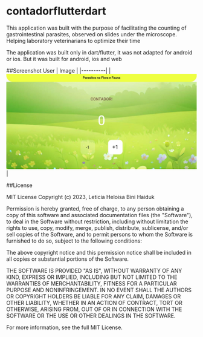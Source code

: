# contadorflutterdart
This application was built with the purpose of facilitating the counting of gastrointestinal parasites, observed on slides under the microscope. Helping laboratory veterinarians to optimize their time

The application was built only in dart/flutter, it was not adapted for android or ios. But it was built for android, ios and web

##Screenshot
User
| Image |
|----------|
| ![App Screenshot](screenshot/home.jpeg) |

##License

MIT License Copyright (c) 2023, Leticia Heloisa Bini Haiduk

Permission is hereby granted, free of charge, to any person obtaining a copy of this software and associated documentation files (the "Software"), to deal in the Software without restriction, including without limitation the rights to use, copy, modify, merge, publish, distribute, sublicense, and/or sell copies of the Software, and to permit persons to whom the Software is furnished to do so, subject to the following conditions:

The above copyright notice and this permission notice shall be included in all copies or substantial portions of the Software.

THE SOFTWARE IS PROVIDED "AS IS", WITHOUT WARRANTY OF ANY KIND, EXPRESS OR IMPLIED, INCLUDING BUT NOT LIMITED TO THE WARRANTIES OF MERCHANTABILITY, FITNESS FOR A PARTICULAR PURPOSE AND NONINFRINGEMENT. IN NO EVENT SHALL THE AUTHORS OR COPYRIGHT HOLDERS BE LIABLE FOR ANY CLAIM, DAMAGES OR OTHER LIABILITY, WHETHER IN AN ACTION OF CONTRACT, TORT OR OTHERWISE, ARISING FROM, OUT OF OR IN CONNECTION WITH THE SOFTWARE OR THE USE OR OTHER DEALINGS IN THE SOFTWARE.

For more information, see the full MIT License.
